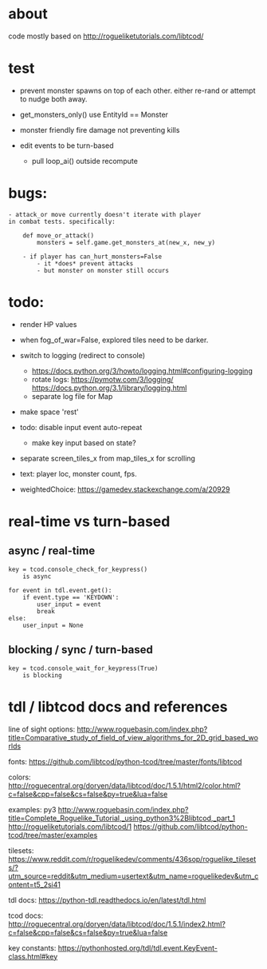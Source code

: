 # about

code mostly based on http://rogueliketutorials.com/libtcod/

# test

- prevent monster spawns on top of each other.
    either re-rand or attempt to nudge both away.
    
 - get_monsters_only() use EntityId == Monster
 - monster friendly fire damage not preventing kills
 
 - edit events to be turn-based
    - pull loop_ai() outside recompute 

# bugs:
    - attack_or move currently doesn't iterate with player
    in combat tests. specifically:
        
        def move_or_attack()
            monsters = self.game.get_monsters_at(new_x, new_y)
            
        - if player has can_hurt_monsters=False
            - it *does* prevent attacks
            - but monster on monster still occurs 

# todo:

- render HP values
- when fog_of_war=False, explored tiles need to be darker.
- switch to logging (redirect to console)
    - https://docs.python.org/3/howto/logging.html#configuring-logging 
    - rotate logs:
        https://pymotw.com/3/logging/
        https://docs.python.org/3.1/library/logging.html
    - separate log file for Map
    
- make space 'rest'
- todo: disable input event auto-repeat
    - make key input based on state? 

- separate screen_tiles_x from map_tiles_x for scrolling
- text: player loc, monster count, fps.
- weightedChoice: https://gamedev.stackexchange.com/a/20929 

# real-time vs turn-based


## async / real-time

    key = tcod.console_check_for_keypress()
        is async
       
    for event in tdl.event.get():
        if event.type == 'KEYDOWN':
            user_input = event
            break
    else:
        user_input = None
               
## blocking / sync / turn-based
       
    key = tcod.console_wait_for_keypress(True)
        is blocking                   
    
# tdl / libtcod docs and references

line of sight options:
    http://www.roguebasin.com/index.php?title=Comparative_study_of_field_of_view_algorithms_for_2D_grid_based_worlds

fonts:
    https://github.com/libtcod/python-tcod/tree/master/fonts/libtcod
        
colors:
    http://roguecentral.org/doryen/data/libtcod/doc/1.5.1/html2/color.html?c=false&cpp=false&cs=false&py=true&lua=false
    
examples:
    py3 http://www.roguebasin.com/index.php?title=Complete_Roguelike_Tutorial,_using_python3%2Blibtcod,_part_1
    http://rogueliketutorials.com/libtcod/1
    https://github.com/libtcod/python-tcod/tree/master/examples

tilesets:
    https://www.reddit.com/r/roguelikedev/comments/436sop/roguelike_tilesets/?utm_source=reddit&utm_medium=usertext&utm_name=roguelikedev&utm_content=t5_2si41

tdl docs:
    https://python-tdl.readthedocs.io/en/latest/tdl.html
    
tcod docs:
    http://roguecentral.org/doryen/data/libtcod/doc/1.5.1/index2.html?c=false&cpp=false&cs=false&py=true&lua=false
    
key constants:
    https://pythonhosted.org/tdl/tdl.event.KeyEvent-class.html#key
    